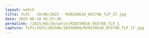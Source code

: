 ```yaml
---
layout: watch
title: TLP1 - 10/06/2025 - M20250610_055748_TLP_1T.jpg
date: 2025-06-10 05:57:48
permalink: /2025/06/10/watch/M20250610_055748_TLP_1
capture: TLP1/2025/202506/20250609/M20250610_055748_TLP_1T.jpg
---
```

